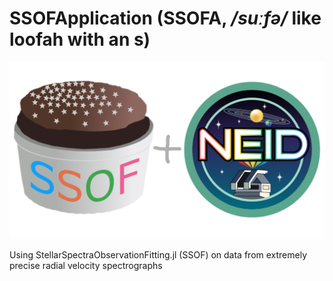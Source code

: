 # SSOFApplication (SSOFA, */suːfə/* like loofah with an s)

<p align="center">
    <img width="800px" src="https://raw.githubusercontent.com/christiangil/SSOFApplication/main/ssof_neid.png"/>
</p>

Using StellarSpectraObservationFitting.jl (SSOF) on data from extremely precise radial velocity spectrographs
